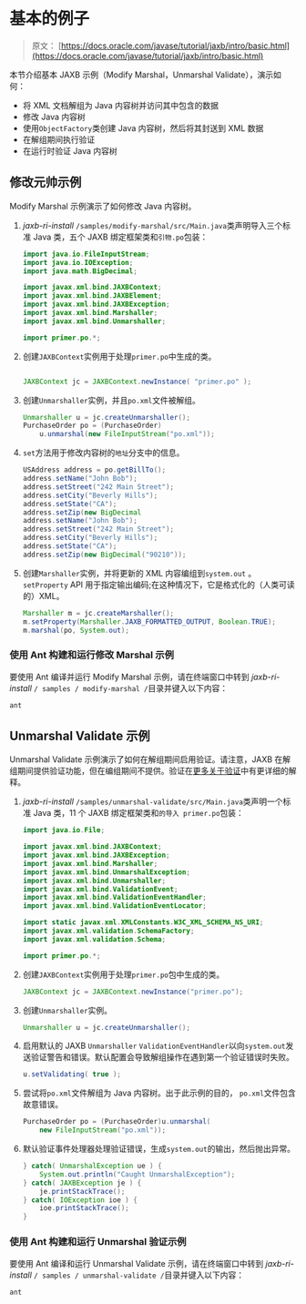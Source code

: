 # 基本的例子

> 原文： [https://docs.oracle.com/javase/tutorial/jaxb/intro/basic.html](https://docs.oracle.com/javase/tutorial/jaxb/intro/basic.html)

本节介绍基本 JAXB 示例（Modify Marshal，Unmarshal Validate），演示如何：

*   将 XML 文档解组为 Java 内容树并访问其中包含的数据
*   修改 Java 内容树
*   使用`ObjectFactory`类创建 Java 内容树，然后将其封送到 XML 数据
*   在解组期间执行验证
*   在运行时验证 Java 内容树

## 修改元帅示例

Modify Marshal 示例演示了如何修改 Java 内容树。

1.  _jaxb-ri-install_ `/samples/modify-marshal/src/Main.java`类声明导入三个标准 Java 类，五个 JAXB 绑定框架类和`引物.po`包装：

    ```java
    import java.io.FileInputStream;
    import java.io.IOException;
    import java.math.BigDecimal;

    import javax.xml.bind.JAXBContext;
    import javax.xml.bind.JAXBElement;
    import javax.xml.bind.JAXBException;
    import javax.xml.bind.Marshaller;
    import javax.xml.bind.Unmarshaller;

    import primer.po.*;

    ```

2.  创建`JAXBContext`实例用于处理`primer.po`中生成的类。

    ```java

    JAXBContext jc = JAXBContext.newInstance( "primer.po" );

    ```

3.  创建`Unmarshaller`实例，并且`po.xml`文件被解组。

    ```java
    Unmarshaller u = jc.createUnmarshaller();
    PurchaseOrder po = (PurchaseOrder)
        u.unmarshal(new FileInputStream("po.xml"));

    ```

4.  `set`方法用于修改内容树的`地址`分支中的信息。

    ```java
    USAddress address = po.getBillTo();
    address.setName("John Bob");
    address.setStreet("242 Main Street");
    address.setCity("Beverly Hills");
    address.setState("CA");
    address.setZip(new BigDecimal
    address.setName("John Bob");
    address.setStreet("242 Main Street");
    address.setCity("Beverly Hills");
    address.setState("CA");
    address.setZip(new BigDecimal("90210"));

    ```

5.  创建`Marshaller`实例，并将更新的 XML 内容编组到`system.out` 。 `setProperty` API 用于指定输出编码;在这种情况下，它是格式化的（人类可读的）XML。

    ```java
    Marshaller m = jc.createMarshaller();
    m.setProperty(Marshaller.JAXB_FORMATTED_OUTPUT, Boolean.TRUE);
    m.marshal(po, System.out);

    ```

### 使用 Ant 构建和运行修改 Marshal 示例

要使用 Ant 编译并运行 Modify Marshal 示例，请在终端窗口中转到 _jaxb-ri-install_ `/ samples / modify-marshal /`目录并键入以下内容：

```java
ant

```

## Unmarshal Validate 示例

Unmarshal Validate 示例演示了如何在解组期间启用验证。请注意，JAXB 在解组期间提供验证功能，但在编组期间不提供。验证在[更多关于验证](arch.html#bnazn)中有更详细的解释。

1.  _jaxb-ri-install_ `/samples/unmarshal-validate/src/Main.java`类声明一个标准 Java 类，11 个 JAXB 绑定框架类和`的导入 primer.po`包装：

    ```java
    import java.io.File;

    import javax.xml.bind.JAXBContext;
    import javax.xml.bind.JAXBException;
    import javax.xml.bind.Marshaller;
    import javax.xml.bind.UnmarshalException;
    import javax.xml.bind.Unmarshaller;
    import javax.xml.bind.ValidationEvent;
    import javax.xml.bind.ValidationEventHandler;
    import javax.xml.bind.ValidationEventLocator;

    import static javax.xml.XMLConstants.W3C_XML_SCHEMA_NS_URI;
    import javax.xml.validation.SchemaFactory;
    import javax.xml.validation.Schema;

    import primer.po.*;

    ```

2.  创建`JAXBContext`实例用于处理`primer.po`包中生成的类。

    ```java
    JAXBContext jc = JAXBContext.newInstance("primer.po");

    ```

3.  创建`Unmarshaller`实例。

    ```java
    Unmarshaller u = jc.createUnmarshaller();

    ```

4.  启用默认的 JAXB `Unmarshaller` `ValidationEventHandler`以向`system.out`发送验证警告和错误。默认配置会导致解组操作在遇到第一个验证错误时失败。

    ```java
    u.setValidating( true );

    ```

5.  尝试将`po.xml`文件解组为 Java 内容树。出于此示例的目的， `po.xml`文件包含故意错误。

    ```java
    PurchaseOrder po = (PurchaseOrder)u.unmarshal(
        new FileInputStream("po.xml"));

    ```

6.  默认验证事件处理器处理验证错误，生成`system.out`的输出，然后抛出异常。

    ```java
    } catch( UnmarshalException ue ) {
        System.out.println("Caught UnmarshalException");
    } catch( JAXBException je ) { 
        je.printStackTrace();
    } catch( IOException ioe ) {
        ioe.printStackTrace();
    }

    ```

### 使用 Ant 构建和运行 Unmarshal 验证示例

要使用 Ant 编译和运行 Unmarshal Validate 示例，请在终端窗口中转到 _jaxb-ri-install_ `/ samples / unmarshal-validate /`目录并键入以下内容：

```java
ant 

```